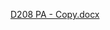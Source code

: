 [D208 PA - Copy.docx](https://github.com/reddipanda/potential-computing-machine/files/10506187/D208.PA.-.Copy.docx)

